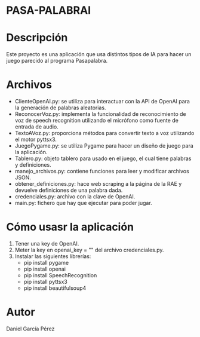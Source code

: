# PASA-PALABRAI


# Descripción

Este proyecto es una aplicación que usa distintos tipos de IA para hacer un juego parecido al programa Pasapalabra.

# Archivos
- ClienteOpenAI.py: se utiliza para interactuar con la API de OpenAI para la generación de palabras aleatorias.
- ReconocerVoz.py: implementa la funcionalidad de reconocimiento de voz de speech recognition utilizando el micrófono como fuente de entrada de audio.
- TextoAVoz.py: proporciona métodos para convertir texto a voz utilizando el motor pyttsx3.
- JuegoPygame.py: se utiliza Pygame para hacer un diseño de juego para la aplicación.
- Tablero.py: objeto tablero para usado en el juego, el cual tiene palabras y definiciones.
- manejo_archivos.py: contiene funciones para leer y modificar archivos JSON.
- obtener_definiciones.py: hace web scraping a la página de la RAE y devuelve definiciones de una palabra dada.
- credenciales.py: archivo con la clave de OpenAI.
- main.py: fichero que hay que ejecutar para poder jugar.

# Cómo usasr la aplicación
1. Tener una key de OpenAI.
2. Meter la key en openai_key = "" del archivo credenciales.py.
3. Instalar las siguientes librerías:
   - pip install pygame
   - pip install openai
   - pip install SpeechRecognition
   - pip install pyttsx3
   - pip install beautifulsoup4

# Autor
Daniel García Pérez
